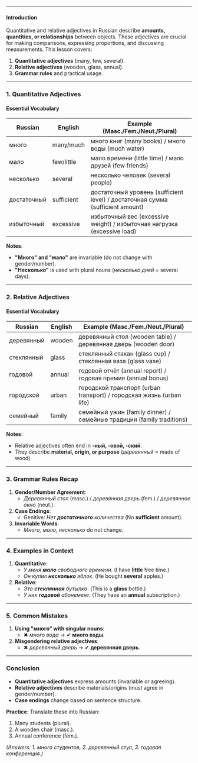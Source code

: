 
---

#### **Introduction**  
Quantitative and relative adjectives in Russian describe **amounts, quantities, or relationships** between objects. These adjectives are crucial for making comparisons, expressing proportions, and discussing measurements. This lesson covers:  
1. **Quantitative adjectives** (many, few, several).  
2. **Relative adjectives** (wooden, glass, annual).  
3. **Grammar rules** and practical usage.  

---

### **1. Quantitative Adjectives**  
#### **Essential Vocabulary**  
| Russian       | English       | Example (Masc./Fem./Neut./Plural)  |  
|---------------|---------------|------------------------------------|  
| много         | many/much     | много книг (many books) / много воды (much water) |  
| мало          | few/little    | мало времени (little time) / мало друзей (few friends) |  
| несколько     | several       | несколько человек (several people) |  
| достаточный   | sufficient    | достаточный уровень (sufficient level) / достаточная сумма (sufficient amount) |  
| избыточный    | excessive     | избыточный вес (excessive weight) / избыточная нагрузка (excessive load) |  

**Notes**:  
- **"Много" and "мало"** are invariable (do not change with gender/number).  
- **"Несколько"** is used with plural nouns (*несколько дней* = several days).  

---

### **2. Relative Adjectives**  
#### **Essential Vocabulary**  
| Russian       | English       | Example (Masc./Fem./Neut./Plural)  |  
|---------------|---------------|------------------------------------|  
| деревянный    | wooden        | деревянный стол (wooden table) / деревянная дверь (wooden door) |  
| стеклянный    | glass         | стеклянный стакан (glass cup) / стеклянная ваза (glass vase) |  
| годовой       | annual        | годовой отчёт (annual report) / годовая премия (annual bonus) |  
| городской     | urban         | городской транспорт (urban transport) / городская жизнь (urban life) |  
| семейный      | family        | семейный ужин (family dinner) / семейные традиции (family traditions) |  

**Notes**:  
- Relative adjectives often end in **-ный, -овой, -ский**.  
- They describe **material, origin, or purpose** (*деревянный* = made of wood).  

---

### **3. Grammar Rules Recap**  
1. **Gender/Number Agreement**:  
   - *Деревянный стол* (masc.) / *деревянная дверь* (fem.) / *деревянное окно* (neut.).  
2. **Case Endings**:  
   - Genitive: *Нет **достаточного** количества* (No **sufficient** amount).  
3. **Invariable Words**:  
   - *Много, мало, несколько* do not change.  

---

### **4. Examples in Context**  
1. **Quantitative**:  
   - *У меня **мало** свободного времени*. (I have **little** free time.)  
   - *Он купил **несколько** яблок*. (He bought **several** apples.)  
2. **Relative**:  
   - *Это **стеклянная** бутылка*. (This is a **glass** bottle.)  
   - *У них **годовой** абонемент*. (They have an **annual** subscription.)  

---

### **5. Common Mistakes**  
1. **Using "много" with singular nouns**:  
   - ✖ *много вода* → ✔ **много воды**.  
2. **Misgendering relative adjectives**:  
   - ✖ *деревянный дверь* → ✔ **деревянная дверь**.  

---

### **Conclusion**  
- **Quantitative adjectives** express amounts (invariable or agreeing).  
- **Relative adjectives** describe materials/origins (must agree in gender/number).  
- **Case endings** change based on sentence structure.  

**Practice**: Translate these into Russian:  
1. Many students (plural).  
2. A wooden chair (masc.).  
3. Annual conference (fem.).  

*(Answers: 1. много студентов, 2. деревянный стул, 3. годовая конференция.)*  

